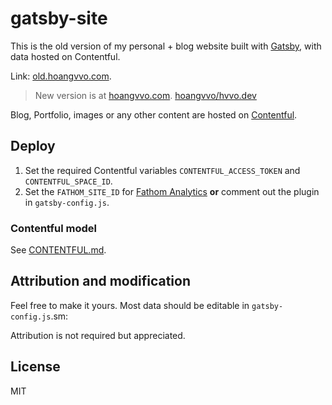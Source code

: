 # gatsby-site

This is the old version of my personal + blog website built with [Gatsby](https://www.gatsbyjs.com/), with data hosted on Contentful.

Link: [old.hoangvvo.com](https://old.hoangvvo.com).

> New version is at [hoangvvo.com](https://hoangvvo.com). [hoangvvo/hvvo.dev](https://github.com/hoangvvo/hvvo.dev)

Blog, Portfolio, images or any other content are hosted on [Contentful](https://www.contentful.com/).

## Deploy

1. Set the required Contentful variables `CONTENTFUL_ACCESS_TOKEN` and `CONTENTFUL_SPACE_ID`.
2. Set the `FATHOM_SITE_ID` for [Fathom Analytics](https://usefathom.com/) **or** comment out the plugin in `gatsby-config.js`.

### Contentful model

See [CONTENTFUL.md](CONTENTFUL.md).

## Attribution and modification

Feel free to make it yours. Most data should be editable in `gatsby-config.js`.sm:

Attribution is not required but appreciated.

## License

MIT

